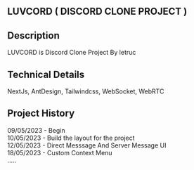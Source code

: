 ## LUVCORD ( DISCORD CLONE PROJECT )

## Description

LUVCORD is Discord Clone Project By letruc

## Technical Details

NextJs, AntDesign, Tailwindcss, WebSocket, WebRTC

## Project History

09/05/2023 - Begin <br>
10/05/2023 - Build the layout for the project <br>
12/05/2023 - Direct Messsage And Server Message UI <br>
18/05/2023 - Custom Context Menu <br>
.....
